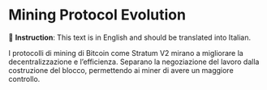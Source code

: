 # Mining Protocol Evolution

📝 **Instruction**: This text is in English and should be translated into Italian.

I protocolli di mining di Bitcoin come Stratum V2 mirano a migliorare la decentralizzazione e l’efficienza. Separano la negoziazione del lavoro dalla costruzione del blocco, permettendo ai miner di avere un maggiore controllo.

